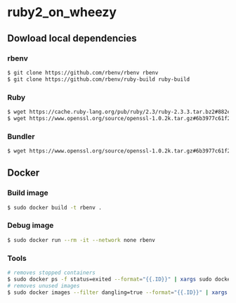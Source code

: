 # ruby2_on_wheezy

## Dowload local dependencies

### rbenv

```bash
$ git clone https://github.com/rbenv/rbenv rbenv
$ git clone https://github.com/rbenv/ruby-build ruby-build
```

### Ruby

```bash
$ wget https://cache.ruby-lang.org/pub/ruby/2.3/ruby-2.3.3.tar.bz2#882e6146ed26c6e78c02342835f5d46b86de95f0dc4e16543294bc656594cc5b
$ wget https://www.openssl.org/source/openssl-1.0.2k.tar.gz#6b3977c61f2aedf0f96367dcfb5c6e578cf37e7b8d913b4ecb6643c3cb88d8c0
```

### Bundler

```bash
$ wget https://www.openssl.org/source/openssl-1.0.2k.tar.gz#6b3977c61f2aedf0f96367dcfb5c6e578cf37e7b8d913b4ecb6643c3cb88d8c0
```

## Docker

### Build image

```bash
$ sudo docker build -t rbenv .
```

### Debug image

```bash
$ sudo docker run --rm -it --network none rbenv
```

### Tools

```bash
# removes stopped containers
$ sudo docker ps -f status=exited --format="{{.ID}}" | xargs sudo docker rm
# removes unused images
$ sudo docker images --filter dangling=true --format="{{.ID}}" | xargs sudo docker rmi
```
